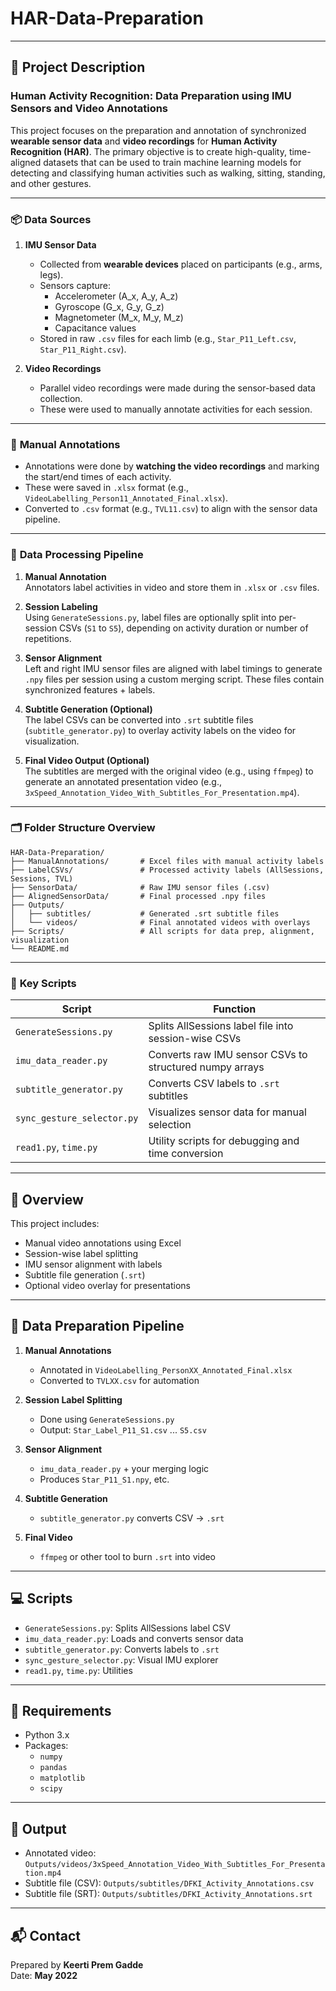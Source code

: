 # HAR-Data-Preparation

---

## 📝 Project Description

### **Human Activity Recognition: Data Preparation using IMU Sensors and Video Annotations**

This project focuses on the preparation and annotation of synchronized **wearable sensor data** and **video recordings** for **Human Activity Recognition (HAR)**. The primary objective is to create high-quality, time-aligned datasets that can be used to train machine learning models for detecting and classifying human activities such as walking, sitting, standing, and other gestures.

---

### 📦 **Data Sources**

1. **IMU Sensor Data**

   * Collected from **wearable devices** placed on participants (e.g., arms, legs).
   * Sensors capture:
     * Accelerometer (A_x, A_y, A_z)
     * Gyroscope (G_x, G_y, G_z)
     * Magnetometer (M_x, M_y, M_z)
     * Capacitance values
   * Stored in raw `.csv` files for each limb (e.g., `Star_P11_Left.csv`, `Star_P11_Right.csv`).

2. **Video Recordings**

   * Parallel video recordings were made during the sensor-based data collection.
   * These were used to manually annotate activities for each session.

---

### 🧠 **Manual Annotations**

* Annotations were done by **watching the video recordings** and marking the start/end times of each activity.
* These were saved in `.xlsx` format (e.g., `VideoLabelling_Person11_Annotated_Final.xlsx`).
* Converted to `.csv` format (e.g., `TVL11.csv`) to align with the sensor data pipeline.

---

### 🔁 **Data Processing Pipeline**

1. **Manual Annotation**  
   Annotators label activities in video and store them in `.xlsx` or `.csv` files.

2. **Session Labeling**  
   Using `GenerateSessions.py`, label files are optionally split into per-session CSVs (`S1` to `S5`), depending on activity duration or number of repetitions.

3. **Sensor Alignment**  
   Left and right IMU sensor files are aligned with label timings to generate `.npy` files per session using a custom merging script. These files contain synchronized features + labels.

4. **Subtitle Generation (Optional)**  
   The label CSVs can be converted into `.srt` subtitle files (`subtitle_generator.py`) to overlay activity labels on the video for visualization.

5. **Final Video Output (Optional)**  
   The subtitles are merged with the original video (e.g., using `ffmpeg`) to generate an annotated presentation video (e.g., `3xSpeed_Annotation_Video_With_Subtitles_For_Presentation.mp4`).

---

### 🗂️ **Folder Structure Overview**

```
HAR-Data-Preparation/
├── ManualAnnotations/       # Excel files with manual activity labels
├── LabelCSVs/               # Processed activity labels (AllSessions, Sessions, TVL)
├── SensorData/              # Raw IMU sensor files (.csv)
├── AlignedSensorData/       # Final processed .npy files
├── Outputs/
│   ├── subtitles/           # Generated .srt subtitle files
│   └── videos/              # Final annotated videos with overlays
├── Scripts/                 # All scripts for data prep, alignment, visualization
└── README.md
```

---

### 🧩 **Key Scripts**

| Script                     | Function                                                |
| -------------------------- | ------------------------------------------------------- |
| `GenerateSessions.py`      | Splits AllSessions label file into session-wise CSVs    |
| `imu_data_reader.py`       | Converts raw IMU sensor CSVs to structured numpy arrays |
| `subtitle_generator.py`    | Converts CSV labels to `.srt` subtitles                 |
| `sync_gesture_selector.py` | Visualizes sensor data for manual selection             |
| `read1.py`, `time.py`      | Utility scripts for debugging and time conversion       |

---

## 📝 Overview

This project includes:
- Manual video annotations using Excel
- Session-wise label splitting
- IMU sensor alignment with labels
- Subtitle file generation (`.srt`)
- Optional video overlay for presentations

---

## 🔁 Data Preparation Pipeline

1. **Manual Annotations**
   - Annotated in `VideoLabelling_PersonXX_Annotated_Final.xlsx`
   - Converted to `TVLXX.csv` for automation

2. **Session Label Splitting**
   - Done using `GenerateSessions.py`
   - Output: `Star_Label_P11_S1.csv` ... `S5.csv`

3. **Sensor Alignment**
   - `imu_data_reader.py` + your merging logic
   - Produces `Star_P11_S1.npy`, etc.

4. **Subtitle Generation**
   - `subtitle_generator.py` converts CSV → `.srt`

5. **Final Video**
   - `ffmpeg` or other tool to burn `.srt` into video

---

## 💻 Scripts

- `GenerateSessions.py`: Splits AllSessions label CSV
- `imu_data_reader.py`: Loads and converts sensor data
- `subtitle_generator.py`: Converts labels to `.srt`
- `sync_gesture_selector.py`: Visual IMU explorer
- `read1.py`, `time.py`: Utilities

---

## 🧩 Requirements

- Python 3.x
- Packages:
  - `numpy`
  - `pandas`
  - `matplotlib`
  - `scipy`

---

## 🎥 Output

- Annotated video: `Outputs/videos/3xSpeed_Annotation_Video_With_Subtitles_For_Presentation.mp4`
- Subtitle file (CSV): `Outputs/subtitles/DFKI_Activity_Annotations.csv`
- Subtitle file (SRT): `Outputs/subtitles/DFKI_Activity_Annotations.srt`

---

## 📬 Contact

Prepared by **Keerti Prem Gadde**  
Date: **May 2022**

